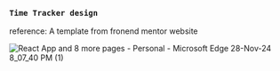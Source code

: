 ### `Time Tracker design`
reference: A template from fronend mentor website

![React App and 8 more pages - Personal - Microsoft​ Edge 28-Nov-24 8_07_40 PM (1)](https://github.com/user-attachments/assets/6b8f8aad-2305-4cc5-828d-7a7caa01120d)
